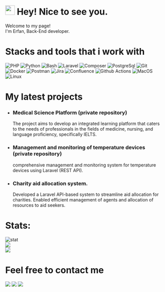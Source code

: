 <h1><img src="https://emojis.slackmojis.com/emojis/images/1531849430/4246/blob-sunglasses.gif?1531849430" width="30"/> Hey! Nice to see you.</h1>

<p>Welcome to my page! </br> I'm Erfan, Back-End developer</b>. </p>

<h1>Stacks and tools that i work with</h1>

![PHP](https://img.shields.io/badge/-PHP-007ACC?style=flat-square&logo=php&logoColor=white)
![Python](https://img.shields.io/badge/-Python-46a2f1?style=flat-square&logo=python&logoColor=white)
![Bash](https://img.shields.io/badge/-Bash-black?style=flat-square&logo=tmux&logoColor=white)
![Laravel](https://img.shields.io/badge/-Laravel-red?style=flat-square&logo=laravel&logoColor=white)
![Composer](https://img.shields.io/badge/-Composer-gray?style=flat-square&logo=composer&logoColor=white)
![PostgreSql](https://img.shields.io/badge/-PostgreSql-45b8d8?style=flat-square&logo=PostgreSql&logoColor=white)
![Git](https://img.shields.io/badge/-Git-F05032?style=flat-square&logo=git&logoColor=white)
![Docker](https://img.shields.io/badge/-Docker-46a2f1?style=flat-square&logo=docker&logoColor=white)
![Postman](https://img.shields.io/badge/-Postman-orange?style=flat-square&logo=postman&logoColor=white)
![Jira](https://img.shields.io/badge/-Jira-5849BE?style=flat-square&logo=Jira&logoColor=white)
![Confluence](https://img.shields.io/badge/-Confluence-blue?style=flat-square&logo=Confluence&logoColor=white)
![Github Actions](https://img.shields.io/badge/-Github_Actions-2088FF?style=flat-square&logo=github-actions&logoColor=white)
![MacOS](https://img.shields.io/badge/-MacOS-black?style=flat-square&logo=apple&logoColor=white)
![Linux](https://img.shields.io/badge/-Linux-orange?style=flat-square&logo=linux&logoColor=white)

<h1>My latest projects</h2>
<ul>
  <li> <h3>Medical Science Platform (private repository)</h3>The project aims to develop an integrated learning platform that caters to the needs of professionals in the fields of medicine, nursing, and language proficiency, specifically IELTS.</i></li>
  <li> <h3>Management and monitoring of temperature devices (private repository)</h3>comprehensive management and monitoring system for temperature devices using Laravel (REST API).</i></li>
  <li> <h3>Charity aid allocation system.</h3>Developed a Laravel API-based system to streamline aid allocation for charities. Enabled efficient management of agents and allocation of resources to aid seekers.</i></li>
</ul>

# Stats:
![stat](https://github-readme-stats.vercel.app/api?username=erfangho&theme=vue-dark&hide_border=false&include_all_commits=true&count_private=true)<br/>
![](https://github-readme-streak-stats.herokuapp.com/?user=erfangho&theme=vue-dark&hide_border=false)<br/>
![](https://github-readme-stats.vercel.app/api/top-langs/?username=erfangho&theme=vue-dark&hide_border=false&include_all_commits=true&count_private=true&layout=compact)

<h1>Feel free to contact me</h1>
<a href="https://t.me/Erfanemune" target="_blank"><img src="https://img.shields.io/badge/Telegram-%40erfanemune-28a8ea"></a>
<a rel="me" href="https://instagram.com/erfanemun___" target="_blank"><img src="https://img.shields.io/badge/Instagram-%40erfanemune___ -blueviolet"></a>
<a href="https://www.linkedin.com/in/erfan-ghorbani-339762190/" target="_blank"><img src="https://img.shields.io/badge/LinkedIn-Erfan Ghorbani-informational"></a>








